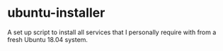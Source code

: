 # ubuntu-installer
A set up script to install all services that I personally require with from a fresh Ubuntu 18.04 system.
